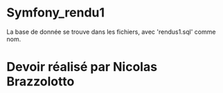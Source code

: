 # Symfony_rendu1

La base de donnée se trouve dans les fichiers, avec 'rendus1.sql' comme nom.

# Devoir réalisé par Nicolas Brazzolotto